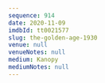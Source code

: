 ```yaml
---
sequence: 914
date: 2020-11-09
imdbId: tt0021577
slug: the-golden-age-1930
venue: null
venueNotes: null
medium: Kanopy
mediumNotes: null
---
```

